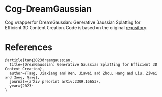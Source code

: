 # Cog-DreamGaussian
Cog wrapper for DreamGaussian: Generative Gaussian Splatting for Efficient 3D Content Creation. Code is based on the original [repository](https://github.com/dreamgaussian/dreamgaussian). 

# References

```
@article{tang2023dreamgaussian,
  title={DreamGaussian: Generative Gaussian Splatting for Efficient 3D Content Creation},
  author={Tang, Jiaxiang and Ren, Jiawei and Zhou, Hang and Liu, Ziwei and Zeng, Gang},
  journal={arXiv preprint arXiv:2309.16653},
  year={2023}
}
```